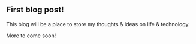 ## First blog post!

This blog will be a place to store my thoughts & ideas on life & technology.

More to come soon!
